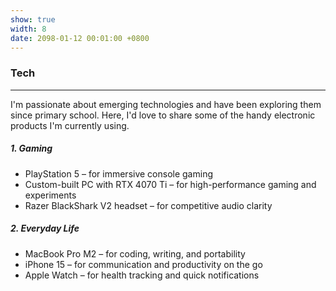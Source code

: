 ```yaml
---
show: true
width: 8
date: 2098-01-12 00:01:00 +0800
---
```


<div class="p-4">
  <h3>Tech</h3>
  <hr />
  <p>
      I'm passionate about emerging technologies and have been exploring them since primary school. Here, I'd love to share some of the handy electronic products I'm currently using.
  </p>
    
  <h5>1. Gaming</h5>
  <ul>
      <li>PlayStation 5 – for immersive console gaming</li>
      <li>Custom-built PC with RTX 4070 Ti – for high-performance gaming and experiments</li>
      <li>Razer BlackShark V2 headset – for competitive audio clarity</li>
  </ul>

  <h5>2. Everyday Life</h5>
  <ul>
      <li>MacBook Pro M2 – for coding, writing, and portability</li>
      <li>iPhone 15 – for communication and productivity on the go</li>
      <li>Apple Watch – for health tracking and quick notifications</li>
  </ul> 

<!-- <img 
  data-src="{{ 'assets/images/bazinga/hobbies/.png' | relative_url }}" 
  class="lazy w-100 rounded" 
  src="{{ '/assets/images/empty_300x200.png' | relative_url }}" 
  data-toggle="tooltip" 
  data-placement="top" 
  title="This image was generated by GPT-4o based on a photo of myself."> -->

</div>
